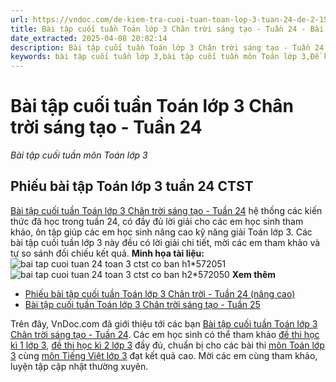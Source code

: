 ```yaml
---
url: https://vndoc.com/de-kiem-tra-cuoi-tuan-toan-lop-3-tuan-24-de-2-152272
title: Bài tập cuối tuần Toán lớp 3 Chân trời sáng tạo - Tuần 24 - Bài tập cuối tuần môn Toán lớp 3 - VnDoc.com
date_extracted: 2025-04-08 20:02:14
description: Bài tập cuối tuần Toán lớp 3 Chân trời sáng tạo - Tuần 24 bao gồm lời giải chi tiết cho từng bài tập giúp các em học sinh ôn tập, nâng cao kỹ năng giải Toán lớp 3 của mình.
keywords: bài tập cuối tuần lớp 3,bài tập cuối tuần môn Toán lớp 3,Đề kiểm tra cuối tuần môn Toán lớp 3 Tuần 24,Đề kiểm tra cuối tuần môn Toán lớp 3,giải Toán lớp 3,giải bài tập toán 3,toán lớp 3,bài tập toán lớp 3,giúp tôi giải toán lớp 3,phiếu Bài tập cuối tuần lớp 3,phiếu Bài tập cuối tuần lớp 3 môn Toán,Bài tập cuối tuần Toán lớp 3 Chân trời sáng tạo
---
```


# Bài tập cuối tuần Toán lớp 3 Chân trời sáng tạo - Tuần 24
 _Bài tập cuối tuần môn Toán lớp 3_
## **Phiếu bài tập Toán lớp 3 tuần 24 CTST**
[Bài tập cuối tuần Toán lớp 3 Chân trời sáng tạo - Tuần 24](<https://vndoc.com/de-kiem-tra-cuoi-tuan-toan-lop-3-tuan-24-de-2-152272>) hệ thống các kiến thức đã học trong tuần 24, có đầy đủ lời giải cho các em học sinh tham khảo, ôn tập giúp các em học sinh nâng cao kỹ năng giải Toán lớp 3. Các bài tập cuối tuần lớp 3 này đều có lời giải chi tiết, mời các em tham khảo và tự so sánh đối chiếu kết quả.
**Minh họa tài liệu:**
![bai tap cuoi tuan 24 toan 3 ctst co ban h1*572051](https://i.vdoc.vn/data/image/2024/02/23/bai-tap-cuoi-tuan-24-toan-3-ctst-co-ban-h1.jpg)![bai tap cuoi tuan 24 toan 3 ctst co ban h2*572050](https://i.vdoc.vn/data/image/2024/02/23/bai-tap-cuoi-tuan-24-toan-3-ctst-co-ban-h2.jpg)
**Xem thêm**
  * [Phiếu bài tập cuối tuần Toán lớp 3 Chân trời - Tuần 24 \(nâng cao\)](<https://vndoc.com/phieu-bai-tap-cuoi-tuan-lop-3-mon-toan-nang-cao-tuan-24-227440>)
  * [Bài tập cuối tuần Toán lớp 3 Chân trời sáng tạo - Tuần 25](<https://vndoc.com/phieu-bai-tap-cuoi-tuan-toan-3-tuan-25-187786>)

Trên đây, VnDoc.com đã giới thiệu tới các bạn [Bài tập cuối tuần Toán lớp 3 Chân trời sáng tạo - Tuần 24](<https://vndoc.com/de-kiem-tra-cuoi-tuan-toan-lop-3-tuan-24-de-2-152272>). Các em học sinh có thể tham khảo [đề thi học kì 1 lớp 3](<https://vndoc.com/de-thi-hoc-ki-1-lop3>), [đề thi học kì 2 lớp 3](<https://vndoc.com/de-thi-hoc-ki-2-lop3>) đầy đủ, chuẩn bị cho các bài thi [môn Toán lớp 3](<https://vndoc.com/toan-lop3>) cùng [môn Tiếng Việt lớp 3](<https://vndoc.com/tieng-viet-lop3>) đạt kết quả cao. Mời các em cùng tham khảo, luyện tập cập nhật thường xuyên.
